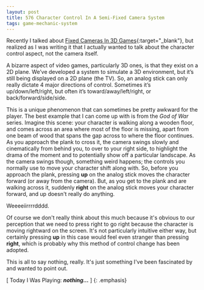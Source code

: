 ```yaml
---
layout: post
title: 576 Character Control In A Semi-Fixed Camera System
tags: game-mechanic-system
---
```

Recently I talked about [Fixed Cameras In 3D Games](http://www.foster-douglas.com/games/572-fixed-cameras-in-3d-games/){:target="_blank"}, but realized as I was writing it that I actually wanted to talk about the character control aspect, not the camera itself.

A bizarre aspect of video games, particularly 3D ones, is that they exist on a 2D plane. We’ve developed a system to simulate a 3D environment, but it’s still being displayed on a 2D plane (the TV).  So, an analog stick can only really dictate 4 major directions of control. Sometimes it’s up/down/left/right, but often it’s toward/away/left/right, or back/forward/side/side.

This is a unique phenomenon that can sometimes be pretty awkward for the player.  The best example that I can come up with is from the *God of War* series.  Imagine this scene: your character is walking along a wooden floor, and comes across an area where most of the floor is missing, apart from one beam of wood that spans the gap across to where the floor continues.  As you approach the plank to cross it, the camera swings slowly and cinematically from behind you, to over to your right side, to highlight the drama of the moment and to potentially show off a particular landscape.  As the camera swings though, something weird happens; the controls you normally use to move your character shift along with.  So, before you approach the plank, pressing **up** on the analog stick moves the character forward (or away from the camera).  But, as you get to the plank and are walking across it, suddenly **right** on the analog stick moves your character forward, and up doesn't really do anything.

Weeeeiirrrrdddd.

Of course we don't really think about this much because it's obvious to our perception that we need to press right to go right because the character is moving rightward on the screen.  It's not particularly intuitive either way, but certainly pressing **up** in this case would feel even stranger than pressing **right**, which is probably why this method of control change has been adopted.

This is all to say nothing, really.  It's just something I've been fascinated by and wanted to point out.

[ Today I Was Playing: ***nothing...*** ]
{: .emphasis}